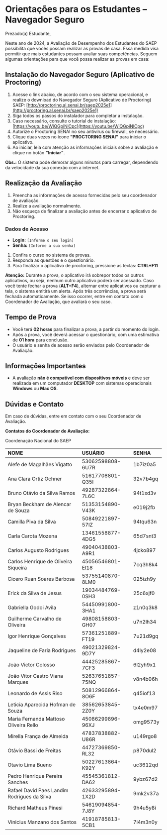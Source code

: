 # Orientações para os Estudantes – Navegador Seguro

Prezado(a) Estudante,

Neste ano de 2024, a Avaliação de Desempenho dos Estudantes do SAEP possibilita que vocês possam realizar as provas de casa. Essa medida visa permitir que mais estudantes possam avaliar suas competências. Seguem algumas orientações para que você possa realizar as provas em casa:

## Instalação do Navegador Seguro (Aplicativo de Proctoring)

1. Acesse o link abaixo, de acordo com o seu sistema operacional, e realize o download do Navegador Seguro (Aplicativo de Proctoring) SAEP: [http://proctoring.al.senai.br/saep2025e1](http://proctoring.al.senai.br/saep2025e1)
2. Siga todos os passos do instalador para completar a instalação.
3. Caso necessário, consulte o tutorial de instalação: [https://youtu.be/WiQGpiNlCpc](https://youtu.be/WiQGpiNlCpc)
4. Autorize o Proctoring SENAI no seu antivírus ou firewall, se necessário.
5. Clique duas vezes no ícone **"PROCTORING SENAI"** para iniciar o aplicativo.
6. Ao iniciar, leia com atenção as informações iniciais sobre a avaliação e clique no botão **"Iniciar"**.

**Obs.:** O sistema pode demorar alguns minutos para carregar, dependendo da velocidade da sua conexão com a internet.

## Realização da Avaliação

1. Preencha as informações de acesso fornecidas pelo seu coordenador de avaliação.
2. Realize a avaliação normalmente.
3. Não esqueça de finalizar a avaliação antes de encerrar o aplicativo de Proctoring.

### Dados de Acesso

- **Login:** `[Informe o seu login]`
- **Senha:** `[Informe a sua senha]`

1. Confira o curso no sistema de provas.
2. Responda as questões e o questionário.
3. Para finalizar o aplicativo de proctoring, pressione as teclas: **CTRL+F11**

**Atenção:** Durante a prova, o aplicativo irá sobrepor todos os outros aplicativos, ou seja, nenhum outro aplicativo poderá ser acessado. Caso você tente fechar a prova (**ALT+F4**), alternar entre aplicativos ou capturar a tela, o sistema emitirá um alerta. Após três ocorrências, a prova será fechada automaticamente. Se isso ocorrer, entre em contato com o Coordenador de Avaliação, que avaliará o seu caso.

## Tempo de Prova

- Você terá **02 horas** para finalizar a prova, a partir do momento do login.
- Após a prova, você deverá acessar o questionário, com uma estimativa de **01 hora** para conclusão.
- O usuário e senha de acesso serão enviados pelo Coordenador de Avaliação.

## Informações Importantes

- A avaliação **não é compatível com dispositivos móveis** e deve ser realizada em um computador **DESKTOP** com sistemas operacionais **Windows** ou **Mac OS**.

## Dúvidas e Contato

Em caso de dúvidas, entre em contato com o seu Coordenador de Avaliação.

**Contatos do Coordenador de Avaliação:**

Coordenação Nacional do SAEP


| NOME                                        | USUÁRIO          | SENHA    |
|:--------------------------------------------|:-----------------|:---------|
| Alefe de Magalhães Vigatto                  | 53062598808-6U7R | 1b7iz0a5 |
| Ana Clara Ortiz Ochner                      | 51617708801-Q35I | 32v7b4gq |
| Bruno Otávio da Silva Ramos                 | 49287322864-7L6C | 94t1xd3v |
| Bryan Beckham de Alencar de Souza           | 51353154890-V43K | e019j2fb |
| Camilla Piva da Silva                       | 50849221897-57IZ | 94tqu63n |
| Carla Carota Mozena                         | 13461558877-4DG5 | 65d7snt3 |
| Carlos Augusto Rodrigues                    | 49040438803-A9R1 | 4jcko897 |
| Carlos Henrique de Oliveira Siqueira        | 45056546801-EI18 | 7cq3h8k4 |
| Cicero Ruan Soares Barbosa                  | 53755140870-8LM0 | 025izh9y |
| Erick da Silva de Jesus                     | 19034484769-0SH3 | 25c6xjf0 |
| Gabriella Godoi Avila                       | 54450991800-3HA1 | z1n0q3k8 |
| Guilherme Carvalho de Oliveira              | 49808158803-GH07 | u7n2lh34 |
| Igor Henrique Gonçalves                     | 57361251889-FT19 | 7u21d9gq |
| Jaqueline de Faria Rodrigues                | 49021329824-9D7Y | d4ly2e08 |
| João Victor Colosso                         | 44425285867-7CF3 | 6l2yh9x1 |
| João Vitor Castro Viana Marques             | 52637651857-75NQ | v8n4b06h |
| Leonardo de Assis Riso                      | 50812966864-8O6F | q45iof13 |
| Leticia Aparecida Hofman de Souza           | 38562653845-2Z0Y | tx4e0m97 |
| Maria Fernanda Mattoso Oliveira Rello       | 45086299896-96XJ | omg9573y |
| Mirella França de Almeida                   | 47837838882-U86R | u149rgo8 |
| Otávio Bassi de Freitas                     | 44727369850-RL32 | p870dul2 |
| Otavio Lima Bueno                           | 50227613864-K92Y | uc3612qd |
| Pedro Henrique Pereira Sanches              | 45545361812-DA62 | 9ybz67d2 |
| Rafael David Paes Landim Rodrigues da Silva | 42633295894-1X2D | 9mk2v37a |
| Richard Matheus Pinesi                      | 54619094854-7J8Y | 9h4u5y8i |
| Vinicius Manzano dos Santos                 | 41918785813-5CB1 | 7i4m3n0y |
